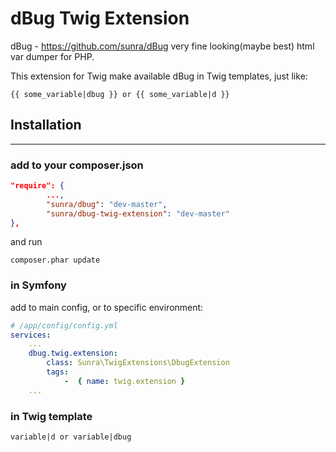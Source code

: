 # dBug Twig Extension

dBug - https://github.com/sunra/dBug very fine looking(maybe best) html var dumper for PHP.

This extension for Twig make available dBug in Twig templates, 
just like:

``` twig
{{ some_variable|dbug }} or {{ some_variable|d }}
```


## Installation
-----
### add to your composer.json


```json
"require": {
        ...,
        "sunra/dbug": "dev-master",
        "sunra/dbug-twig-extension": "dev-master"
},

```

and run 
```
composer.phar update
```

### in Symfony

add to main config, or to specific environment:


``` yaml
# /app/config/config.yml
services:
    ...
    dbug.twig.extension:
        class: Sunra\TwigExtensions\DbugExtension
        tags:
            -  { name: twig.extension }			
    ...        
```


### in Twig template

```twig
variable|d or variable|dbug
```



